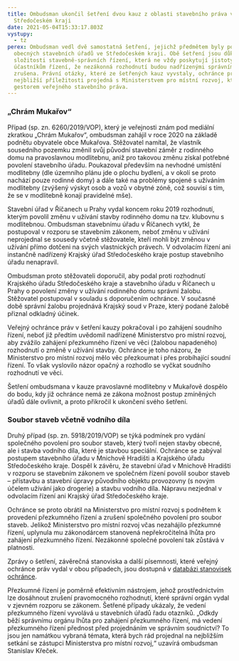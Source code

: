 ```yaml
---
title: Ombudsman ukončil šetření dvou kauz z oblasti stavebního práva ve
  Středočeském kraji
date: 2021-05-04T15:33:17.803Z
vystupy:
  - tz
perex: Ombudsman vedl dvě samostatná šetření, jejichž předmětem byly postupy
  obecných stavebních úřadů ve Středočeském kraji. Obě šetření jsou důkazem
  složitosti stavebně-správních řízení, která ne vždy poskytují jistoty
  účastníkům řízení, že nezákonná rozhodnutí budou nadřízenými správními orgány
  zrušena. Právní otázky, které ze šetřených kauz vyvstaly, ochránce proto při
  nejbližší příležitosti projedná s Ministerstvem pro místní rozvoj, které je
  gestorem veřejného stavebního práva.
---
```

### „Chrám Mukařov“

Případ (sp. zn. 6260/2019/VOP), který je veřejnosti znám pod mediální zkratkou „Chrám Mukařov“, ombudsman zahájil v roce 2020 na základě podnětu obyvatele obce Mukařova. Stěžovatel namítal, že vlastník sousedního pozemku změnil svůj původní stavební záměr z rodinného domu na pravoslavnou modlitebnu, aniž pro takovou změnu získal potřebné povolení stavebního úřadu. Poukazoval především na nevhodné umístění modlitebny (dle územního plánu jde o plochu bydlení, a v okolí se proto nachází pouze rodinné domy) a dále také na problémy spojené s užíváním modlitebny (zvýšený výskyt osob a vozů v obytné zóně, což souvisí s tím, že se v modlitebně konají pravidelné mše).

Stavební úřad v Říčanech u Prahy vydal koncem roku 2019 rozhodnutí, kterým povolil změnu v užívání stavby rodinného domu na tzv. klubovnu s modlitebnou. Ombudsman stavebnímu úřadu v Říčanech vytkl, že postupoval v rozporu se stavebním zákonem, neboť změnu v užívání neprojednal se sousedy včetně stěžovatele, kteří mohli být změnou v užívání přímo dotčeni na svých vlastnických právech. V odvolacím řízení ani instančně nadřízený Krajský úřad Středočeského kraje postup stavebního úřadu nenapravil.

Ombudsman proto stěžovateli doporučil, aby podal proti rozhodnutí Krajského úřadu Středočeského kraje a stavebního úřadu v Říčanech u Prahy o povolení změny v užívání rodinného domu správní žalobu. Stěžovatel postupoval v souladu s doporučením ochránce. V současné době správní žalobu projednává Krajský soud v Praze, který podané žalobě přiznal odkladný účinek.

Veřejný ochránce práv v šetření kauzy pokračoval i po zahájení soudního řízení, neboť již předtím uvědomil nadřízené Ministerstvo pro místní rozvoj, aby zvážilo zahájení přezkumného řízení ve věci (žalobou napadeného) rozhodnutí o změně v užívání stavby. Ochránce je toho názoru, že Ministerstvo pro místní rozvoj mělo věc přezkoumat i přes probíhající soudní řízení. To však vyslovilo názor opačný a rozhodlo se vyčkat soudního rozhodnutí ve věci.

Šetření ombudsmana v kauze pravoslavné modlitebny v Mukařově dospělo do bodu, kdy již ochránce nemá ze zákona možnost postup zmíněných úřadů dále ovlivnit, a proto přikročil k ukončení svého šetření.

### Soubor staveb včetně vodního díla

Druhý případ (sp. zn. 5918/2019/VOP) se týká podmínek pro vydání společného povolení pro soubor staveb, který tvoří nejen stavby obecné, ale i stavba vodního díla, které je stavbou speciální. Ochránce se zabýval postupem stavebního úřadu v Mnichově Hradišti a Krajského úřadu Středočeského kraje. Dospěl k závěru, že stavební úřad v Mnichově Hradišti v rozporu se stavebním zákonem ve společném řízení povolil soubor staveb – přístavbu a stavební úpravy původního objektu provozovny (s novým účelem užívání jako drogerie) a stavbu vodního díla. Nápravu nezjednal v odvolacím řízení ani Krajský úřad Středočeského kraje.

Ochránce se proto obrátil na Ministerstvo pro místní rozvoj s podnětem k provedení přezkumného řízení a zrušení společného povolení pro soubor staveb. Jelikož Ministerstvo pro místní rozvoj včas nezahájilo přezkumné řízení, uplynula mu zákonodárcem stanovená nepřekročitelná lhůta pro zahájení přezkumného řízení. Nezákonné společné povolení tak zůstává v platnosti.

Zprávy o šetření, závěrečná stanoviska a další písemnosti, které veřejný ochránce práv vydal v obou případech, jsou dostupná v [databázi stanovisek ochránce](https://eso.ochrance.cz/Vyhledavani/Search).

Přezkumné řízení je poměrně efektivním nástrojem, jehož prostřednictvím lze dosáhnout zrušení pravomocného rozhodnutí, které správní orgán vydal v zjevném rozporu se zákonem. Šetřené případy ukázaly, že vedení přezkumného řízení vyvolává u stavebních úřadů řadu otazníků. „Odkdy běží správnímu orgánu lhůta pro zahájení přezkumného řízení, má vedení přezkumného řízení přednost před projednáním ve správním soudnictví? To jsou jen namátkou vybraná témata, která bych rád projednal na nejbližším setkání se zástupci Ministerstva pro místní rozvoj,“ uzavírá ombudsman Stanislav Křeček.